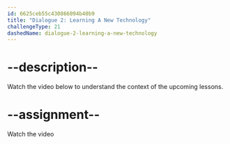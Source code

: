 ```yaml
---
id: 6625ceb55c430866094b40b9
title: "Dialogue 2: Learning A New Technology"
challengeType: 21
dashedName: dialogue-2-learning-a-new-technology
---
```


# --description--

Watch the video below to understand the context of the upcoming lessons.

# --assignment--

Watch the video
